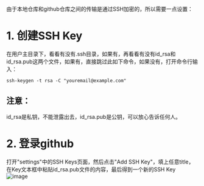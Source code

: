 由于本地仓库和github仓库之间的传输是通过SSH加密的，所以需要一点设置：
# 1. 创建SSH Key
在用户主目录下，看看有没有.ssh目录，如果有，再看看有没有id_rsa和id_rsa.pub这两个文件，如果有，直接跳过此如下命令，如果没有，打开命令行输入：
```shell
ssh-keygen -t rsa -C "youremail@example.com"
```	
## 注意：
id_rsa是私钥，不能泄露出去，id_rsa.pub是公钥，可以放心告诉任何人。

# 2. 登录github
打开"settings"中的SSH Keys页面，然后点击"Add SSH Key"，填上任意title，在Key文本框中粘贴id_rsa.pub文件的内容，最后得到一个新的SSH Key
![image](B074BC6E871444008B1AEC5BB1157DBA)
	
